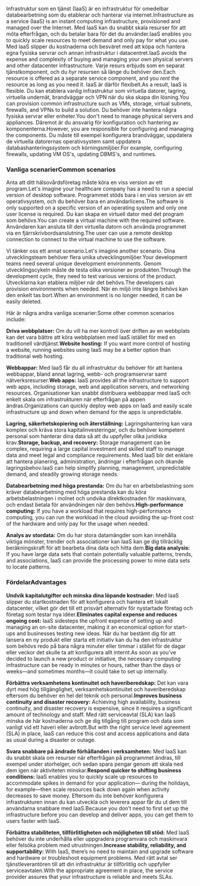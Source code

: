 <span data-ttu-id="4d8f4-101">Infrastruktur som en tjänst (IaaS) är en infrastruktur för omedelbar databearbetning som du etablerar och hanterar via internet.</span><span class="sxs-lookup"><span data-stu-id="4d8f4-101">Infrastructure as a service (IaaS) is an instant computing infrastructure, provisioned and managed over the Internet.</span></span> <span data-ttu-id="4d8f4-102">Med IaaS kan du snabbt skala resurser för att möta efterfrågan, och du betalar bara för det du använder.</span><span class="sxs-lookup"><span data-stu-id="4d8f4-102">IaaS enables you to quickly scale resources to meet demand and only pay for what you use.</span></span> <span data-ttu-id="4d8f4-103">Med IaaS slipper du kostnaderna och besväret med att köpa och hantera egna fysiska servrar och annan infrastruktur i datacentret.</span><span class="sxs-lookup"><span data-stu-id="4d8f4-103">IaaS avoids the expense and complexity of buying and managing your own physical servers and other datacenter infrastructure.</span></span> <span data-ttu-id="4d8f4-104">Varje resurs erbjuds som en separat tjänstkomponent, och du *hyr* resursen så länge du behöver den.</span><span class="sxs-lookup"><span data-stu-id="4d8f4-104">Each resource is offered as a separate service component, and you *rent* the resource as long as you need it.</span></span> <span data-ttu-id="4d8f4-105">IaaS är därför flexibelt.</span><span class="sxs-lookup"><span data-stu-id="4d8f4-105">As a result, IaaS is flexible.</span></span> <span data-ttu-id="4d8f4-106">Du kan etablera vanlig infrastruktur som virtuella datorer, lagring, virtuella undernät, brandväggar och VPN när du ska skapa din lösning.</span><span class="sxs-lookup"><span data-stu-id="4d8f4-106">You can provision common infrastructure such as VMs, storage, virtual subnets, firewalls, and VPNs to build a solution.</span></span> <span data-ttu-id="4d8f4-107">Du behöver inte hantera några fysiska servrar eller enheter.</span><span class="sxs-lookup"><span data-stu-id="4d8f4-107">You don't need to manage physical servers and appliances.</span></span> <span data-ttu-id="4d8f4-108">Däremot är du ansvarig för konfiguration och hantering av komponenterna.</span><span class="sxs-lookup"><span data-stu-id="4d8f4-108">However, you are responsible for configuring and managing the components.</span></span> <span data-ttu-id="4d8f4-109">Du måste till exempel konfigurera brandväggar, uppdatera de virtuella datorernas operativsystem samt uppdatera databashanteringssystem och körningsmiljöer.</span><span class="sxs-lookup"><span data-stu-id="4d8f4-109">For example, configuring firewalls, updating VM OS's, updating DBMS's, and runtimes.</span></span>

### <a name="common-scenarios"></a><span data-ttu-id="4d8f4-110">Vanliga scenarier</span><span class="sxs-lookup"><span data-stu-id="4d8f4-110">Common scenarios</span></span> 

<span data-ttu-id="4d8f4-111">Anta att ditt hälsovårdsföretag måste köra en viss version av ett program.</span><span class="sxs-lookup"><span data-stu-id="4d8f4-111">Let's imagine your healthcare company has a need to run a special version of desktop software.</span></span> <span data-ttu-id="4d8f4-112">Programmet stöds bara i en viss version av ett operativsystem, och du behöver bara en användarlicens.</span><span class="sxs-lookup"><span data-stu-id="4d8f4-112">The software is only supported on a specific version of an operating system and only one user license is required.</span></span> <span data-ttu-id="4d8f4-113">Du kan skapa en virtuell dator med det program som behövs.</span><span class="sxs-lookup"><span data-stu-id="4d8f4-113">You can create a virtual machine with the required software.</span></span> <span data-ttu-id="4d8f4-114">Användaren kan ansluta till den virtuella datorn och använda programmet via en fjärrskrivbordsanslutning.</span><span class="sxs-lookup"><span data-stu-id="4d8f4-114">The user can use a remote desktop connection to connect to the virtual machine to use the software.</span></span>

<span data-ttu-id="4d8f4-115">Vi tänker oss ett annat scenario.</span><span class="sxs-lookup"><span data-stu-id="4d8f4-115">Let's imagine another scenario.</span></span> <span data-ttu-id="4d8f4-116">Dina utvecklingsteam behöver flera unika utvecklingsmiljöer.</span><span class="sxs-lookup"><span data-stu-id="4d8f4-116">Your development teams need several unique development environments.</span></span> <span data-ttu-id="4d8f4-117">Genom utvecklingscykeln måste de testa olika versioner av produkten.</span><span class="sxs-lookup"><span data-stu-id="4d8f4-117">Through the development cycle, they need to test various versions of the product.</span></span> <span data-ttu-id="4d8f4-118">Utvecklarna kan etablera miljöer när det behövs.</span><span class="sxs-lookup"><span data-stu-id="4d8f4-118">The developers can provision environments when needed.</span></span> <span data-ttu-id="4d8f4-119">När en miljö inte längre behövs kan den enkelt tas bort.</span><span class="sxs-lookup"><span data-stu-id="4d8f4-119">When an environment is no longer needed, it can be easily deleted.</span></span>

<span data-ttu-id="4d8f4-120">Här är några andra vanliga scenarier:</span><span class="sxs-lookup"><span data-stu-id="4d8f4-120">Some other common scenarios include:</span></span>

<span data-ttu-id="4d8f4-121">**Driva webbplatser:** Om du vill ha mer kontroll över driften av en webbplats kan det vara bättre att köra webbplatsen med IaaS istället för med en traditionell värdtjänst.</span><span class="sxs-lookup"><span data-stu-id="4d8f4-121">**Website hosting:** If you want more control of hosting a website, running websites using IaaS may be a better option than traditional web hosting.</span></span>

<span data-ttu-id="4d8f4-122">**Webbappar:** Med IaaS får du all infrastruktur du behöver för att hantera webbappar, bland annat lagring, webb- och programservrar samt nätverksresurser.</span><span class="sxs-lookup"><span data-stu-id="4d8f4-122">**Web apps:** IaaS provides all the infrastructure to support web apps, including storage, web and application servers, and networking resources.</span></span> <span data-ttu-id="4d8f4-123">Organisationer kan snabbt distribuera webbappar med IaaS och enkelt skala om infrastrukturen när efterfrågan på appen ändras.</span><span class="sxs-lookup"><span data-stu-id="4d8f4-123">Organizations can quickly deploy web apps on IaaS and easily scale infrastructure up and down when demand for the apps is unpredictable.</span></span>

<span data-ttu-id="4d8f4-124">**Lagring, säkerhetskopiering och återställning:** Lagringshantering kan vara komplex och kräva stora kapitalinvesteringar, och du behöver kompetent personal som hanterar dina data så att du uppfyller olika juridiska krav.</span><span class="sxs-lookup"><span data-stu-id="4d8f4-124">**Storage, backup, and recovery:** Storage management can be complex, requiring a large capital investment and skilled staff to manage data and meet legal and compliance requirements.</span></span> <span data-ttu-id="4d8f4-125">Med IaaS blir det enklare att hantera planering, administration, ändringar i efterfrågan och ökande lagringsbehov.</span><span class="sxs-lookup"><span data-stu-id="4d8f4-125">IaaS can help simplify planning, management, unpredictable demand, and steadily growing storage needs.</span></span>

<span data-ttu-id="4d8f4-126">**Databearbetning med höga prestanda:** Om du har en arbetsbelastning som kräver databearbetning med höga prestanda kan du köra arbetsbelastningen i molnet och undvika direktkostnaden för maskinvara, och endast betala för användningen när den behövs.</span><span class="sxs-lookup"><span data-stu-id="4d8f4-126">**High-performance computing:** If you have a workload that requires high-performance computing, you can run the workload in the cloud avoiding the up-front cost of the hardware and only pay for the usage when needed.</span></span> 

<span data-ttu-id="4d8f4-127">**Analys av stordata:** Om du har stora datamängder som kan innehålla viktiga mönster, trender och associationer kan IaaS kan ge dig tillräcklig beräkningskraft för att bearbeta dina data och hitta dem.</span><span class="sxs-lookup"><span data-stu-id="4d8f4-127">**Big data analysis:** If you have large data sets that contain potentially valuable patterns, trends, and associations, IaaS can provide the processing power to mine data sets to locate patterns.</span></span>

### <a name="advantages"></a><span data-ttu-id="4d8f4-128">Fördelar</span><span class="sxs-lookup"><span data-stu-id="4d8f4-128">Advantages</span></span>

<span data-ttu-id="4d8f4-129">**Undvik kapitalutgifter och minska dina löpande kostnader:** Med IaaS slipper du startkostnaden för att konfigurera och hantera ett lokalt datacenter, vilket gör det till ett prisvärt alternativ för nystartade företag och företag som testar nya idéer.</span><span class="sxs-lookup"><span data-stu-id="4d8f4-129">**Eliminates capital expense and reduces ongoing cost:** IaaS sidesteps the upfront expense of setting up and managing an on-site datacenter, making it an economical option for start-ups and businesses testing new ideas.</span></span> <span data-ttu-id="4d8f4-130">När du har bestämt dig för att lansera en ny produkt eller starta ett initiativ kan du ha den infrastruktur som behövs redo på bara några minuter eller timmar i stället för de dagar eller veckor det skulle ta att konfigurera allt internt.</span><span class="sxs-lookup"><span data-stu-id="4d8f4-130">As soon as you’ve decided to launch a new product or initiative, the necessary computing infrastructure can be ready in minutes or hours, rather than the days or weeks—and sometimes months—it could take to set up internally.</span></span>

<span data-ttu-id="4d8f4-131">**Förbättra verksamhetens kontinuitet och haveriberedskap:** Det kan vara dyrt med hög tillgänglighet, verksamhetskontinuitet och haveriberedskap eftersom du behöver en hel del teknik och personal.</span><span class="sxs-lookup"><span data-stu-id="4d8f4-131">**Improves business continuity and disaster recovery:** Achieving high availability, business continuity, and disaster recovery is expensive, since it requires a significant amount of technology and staff.</span></span> <span data-ttu-id="4d8f4-132">Med rätt serviceavtal (SLA) kan IaaS minska de här kostnaderna och ge dig tillgång till program och data som vanligt vid ett haveri eller avbrott.</span><span class="sxs-lookup"><span data-stu-id="4d8f4-132">But with the right service level agreement (SLA) in place, IaaS can reduce this cost and access applications and data as usual during a disaster or outage.</span></span>

<span data-ttu-id="4d8f4-133">**Svara snabbare på ändrade förhållanden i verksamheten:** Med IaaS kan du snabbt skala om resurser när efterfrågan på programmet ändras, till exempel under storhelger, och sedan spara pengar genom att skala ned dem igen när aktiviteten minskar.</span><span class="sxs-lookup"><span data-stu-id="4d8f4-133">**Respond quicker to shifting business conditions:** IaaS enables you to quickly scale up resources to accommodate spikes in demand for your application— during the holidays, for example—then scale resources back down again when activity decreases to save money.</span></span> <span data-ttu-id="4d8f4-134">Eftersom du inte behöver konfigurera infrastrukturen innan du kan utveckla och leverera appar får du ut dem till användarna snabbare med IaaS.</span><span class="sxs-lookup"><span data-stu-id="4d8f4-134">Because you don’t need to first set up the infrastructure before you can develop and deliver apps, you can get them to users faster with IaaS.</span></span>

<span data-ttu-id="4d8f4-135">**Förbättra stabiliteten, tillförlitligheten och möjligheten till stöd:** Med IaaS behöver du inte underhålla eller uppgradera programvara och maskinvara eller felsöka problem med utrustningen.</span><span class="sxs-lookup"><span data-stu-id="4d8f4-135">**Increase stability, reliability, and supportability:** With IaaS, there’s no need to maintain and upgrade software and hardware or troubleshoot equipment problems.</span></span> <span data-ttu-id="4d8f4-136">Med rätt avtal ser tjänstleverantören till att din infrastruktur är tillförlitlig och uppfyller serviceavtalen.</span><span class="sxs-lookup"><span data-stu-id="4d8f4-136">With the appropriate agreement in place, the service provider assures that your infrastructure is reliable and meets SLAs.</span></span>
